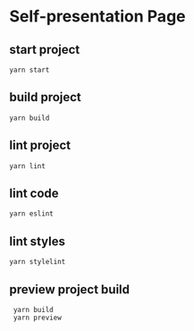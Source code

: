 # Self-presentation Page

## start project
 ```
 yarn start
 ```

## build project
 ```
 yarn build
 ```

## lint project
 ```
 yarn lint
 ```

## lint code
 ```
 yarn eslint
 ```

## lint styles
 ```
 yarn stylelint
 ```

## preview project build
```
 yarn build
 yarn preview
```

